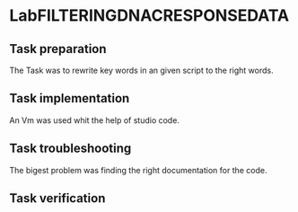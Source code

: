 # LabFILTERINGDNACRESPONSEDATA
## Task preparation 
The Task was to rewrite key words in an given script to the right words.
## Task implementation
An Vm was used whit the help of studio code.
## Task troubleshooting
The bigest problem was finding the right documentation for the code.
## Task verification
